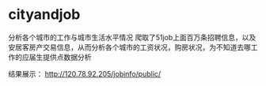 # cityandjob
分析各个城市的工作与城市生活水平情况
爬取了51job上面百万条招聘信息，以及安居客房产交易信息，从而分析各个城市的工资状况，购房状况，为不知道去哪工作的应届生提供点数据分析

结果展示： http://120.78.92.205/jobinfo/public/
